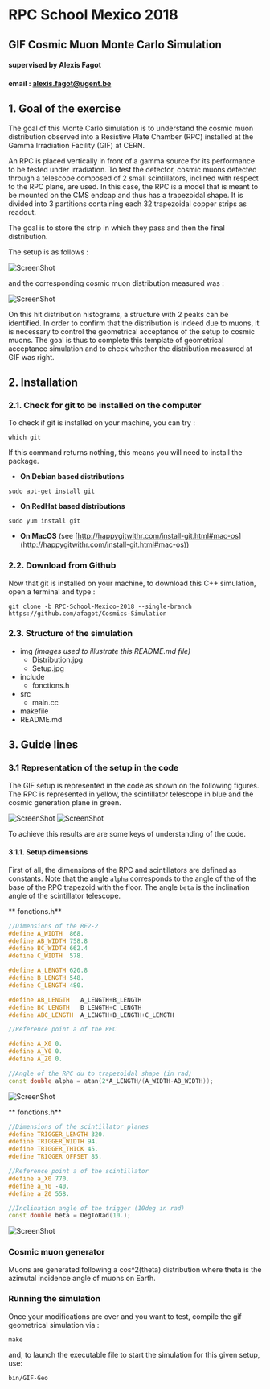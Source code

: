 # RPC School Mexico 2018
## GIF Cosmic Muon Monte Carlo Simulation
#### supervised by Alexis Fagot
#### email : alexis.fagot@ugent.be

## 1. Goal of the exercise

The goal of this Monte Carlo simulation is to understand the cosmic muon distribution observed into a Resistive Plate Chamber (RPC) installed at the Gamma Irradiation Facility (GIF) at CERN.

An RPC is placed vertically in front of a gamma source for its performance to be tested under irradiation. To test the detector, cosmic muons detected through a telescope composed of 2 small scintillators, inclined with respect to the RPC plane, are used. In this case, the RPC is a model that is meant to be mounted on the CMS endcap and thus has a trapezoidal shape. It is divided into 3 partitions containing each 32 trapezoidal copper strips as readout.

The goal is to store the strip in which they pass and then the final distribution.

The setup is as follows :

![ScreenShot](https://raw.github.com/afagot/Cosmics-Simulation/RPC-School-Mexico-2018/img/Setup.jpg)

and the corresponding cosmic muon distribution measured was :

![ScreenShot](https://raw.github.com/afagot/Cosmics-Simulation/RPC-School-Mexico-2018/img/Distribution.jpg)

On this hit distribution histograms, a structure with 2 peaks can be identified. In order to confirm that the distribution is indeed due to muons, it is necessary to control the geometrical acceptance of the setup to cosmic muons. The goal is thus to complete this template of geometrical acceptance simulation and to check whether the distribution measured at GIF was right.

## 2. Installation

### 2.1. Check for git to be installed on the computer

To check if git is installed on your machine, you can try :

    which git

If this command returns nothing, this means you will need to install the package.

- **On Debian based distributions**
```
sudo apt-get install git
```
- **On RedHat based distributions**
```
sudo yum install git
```
- **On MacOS** (see [http://happygitwithr.com/install-git.html#mac-os](http://happygitwithr.com/install-git.html#mac-os))


### 2.2. Download from Github

Now that git is installed on your machine, to download this C++ simulation, open a terminal and type :

    git clone -b RPC-School-Mexico-2018 --single-branch https://github.com/afagot/Cosmics-Simulation

### 2.3. Structure of the simulation

- img *(images used to illustrate this README.md file)*
  - Distribution.jpg
  - Setup.jpg
- include
  - fonctions.h
- src
  - main.cc
- makefile
- README.md

## 3. Guide lines

### 3.1 Representation of the setup in the code

The GIF setup is represented in the code as shown on the following figures. The RPC is represented in yellow, the scintillator telescope in blue and the cosmic generation plane in green.

![ScreenShot](https://raw.github.com/afagot/Cosmics-Simulation/RPC-School-Mexico-2018/img/3Dview1.png)
![ScreenShot](https://raw.github.com/afagot/Cosmics-Simulation/RPC-School-Mexico-2018/img/3Dview2.png)

To achieve this results are are some keys of understanding of the code.

#### 3.1.1. Setup dimensions

First of all, the dimensions of the RPC and scintillators are defined as constants. Note that the angle `alpha` corresponds to the angle of the of the base of the RPC trapezoid with the floor. The angle `beta` is the inclination angle of the scintillator telescope.

** fonctions.h**
```c++
//Dimensions of the RE2-2
#define A_WIDTH  868.
#define AB_WIDTH 758.8
#define BC_WIDTH 662.4
#define C_WIDTH  578.

#define A_LENGTH 620.8
#define B_LENGTH 548.
#define C_LENGTH 480.

#define AB_LENGTH   A_LENGTH+B_LENGTH
#define BC_LENGTH   B_LENGTH+C_LENGTH
#define ABC_LENGTH  A_LENGTH+B_LENGTH+C_LENGTH

//Reference point a of the RPC

#define A_X0 0.
#define A_Y0 0.
#define A_Z0 0.

//Angle of the RPC du to trapezoidal shape (in rad)
const double alpha = atan(2*A_LENGTH/(A_WIDTH-AB_WIDTH));
```
![ScreenShot](https://raw.github.com/afagot/Cosmics-Simulation/RPC-School-Mexico-2018/img/RPC-dimensions.png)

** fonctions.h**
```c++
//Dimensions of the scintillator planes
#define TRIGGER_LENGTH 320.
#define TRIGGER_WIDTH 94.
#define TRIGGER_THICK 45.
#define TRIGGER_OFFSET 85.

//Reference point a of the scintillator
#define a_X0 770.
#define a_Y0 -40.
#define a_Z0 558.

//Inclination angle of the trigger (10deg in rad)
const double beta = DegToRad(10.);
```
![ScreenShot](https://raw.github.com/afagot/Cosmics-Simulation/RPC-School-Mexico-2018/img/Trigger-dimensions.png)

### Cosmic muon generator

Muons are generated following a cos^2(theta) distribution where theta is the azimutal incidence angle of muons on Earth.

### Running the simulation

Once your modifications are over and you want to test, compile the gif geometrical simulation via :

    make

and, to launch the executable file to start the simulation for this given setup, use:

    bin/GIF-Geo
